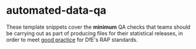 # automated-data-qa

These template snippets cover the <b>minimum</b> QA checks that teams should be carrying out as part of producing files for their statistical releases, in order to meet [good practice](https://rsconnect/rsc/stats-production-guidance/rap.html#basic-automated-qa) for DfE's RAP standards.

